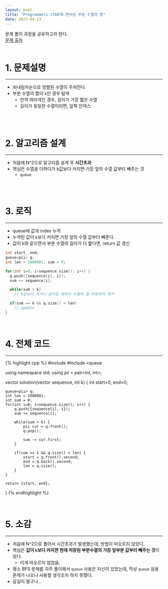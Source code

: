 ```yaml
---
layout: post
title: "Programmers 178870.연속된 부분 수열의 합"
date: 2023-04-13
---
```



문제 풀이 과정을 공유하고자 한다. <br/>
[문제 출처](https://school.programmers.co.kr/learn/courses/30/lessons/178870) <br/><br/>

# 1. 문제설명
<hr>

- 비내림차순으로 정렬된 수열이 주어진다.
- 부분 수열의 합이 `k`인 경우 탐색
  - 만약 여러개인 경우, 길이가 가장 짧은 수열
  - 길이가 동일한 수열이라면, 앞쪽 인덱스

<br/><br/>

# 2. 알고리즘 설계
<hr>

- 처음에 N^2으로 알고리즘 설계 후 **시간초과**
- 핵심은 수열을 더하다가 k값보다 커지면 가장 앞의 수열 값부터 빼주는 것
  - `queue`

<br/><br/>

# 3. 로직
<hr>

- queue에 값과 index 누적
- 누적된 값이 `k`보다 커지면 가장 앞의 수열 값부터 빼준다.
- 값이 k와 같으면서 부분 수열의 길이가 더 짧다면, return 값 갱신

```cpp
int start, end;
queue<pii> q;
int len = 1000001, sum = 0;

for(int i=0; i<sequence.size(); i++) {
  q.push({sequence[i], i});
  sum += sequence[i];

  while(sum > k)
    // k값보다 작거나 같아질 때까지 수열의 앞 부분부터 제거

  if(sum == k && q.size() < len)
    // update
}
```

<br/>

# 4. 전체 코드
<hr>

{% highlight cpp %}
#include <vector>
#include <queue

using namespace std;
using pii = pair<int, int>;

vector<int> solution(vector<int> sequence, int k) {
    int start=0, end=0;
    
    queue<pii> q;
    int len = 1000001;
    int sum = 0;
    for(int i=0; i<sequence.size(); i++) {
        q.push({sequence[i], i});
        sum += sequence[i];
        
        while(sum > k) {
            pii cur = q.front();
            q.pop();
            
            sum -= cur.first;
        }
        
        if(sum == k && q.size() < len) {
            start = q.front().second;
            end = q.back().second;
            len = q.size();
        }
    }
    
    return {start, end};
}
{% endhighlight %}

<br/>


# 5. 소감
<hr>

- 처음에 N^2으로 풀어서 시간초과가 발생했는데, 방법이 떠오르지 않았다.
- 핵심은 **값이 `k`보다 커지면 현재 저장된 부분수열의 가장 앞부분 값부터 빼주는 것**이었다.
  - 이게 떠오르지 않았음.
- 평소 BFS 문제를 자주 풀이해서 `queue` 사용은 자신이 있었는데, 막상 `queue` 응용 문제가 나오니 사용할 생각조차 하지 못했다.
- 갈길이 멀구나...